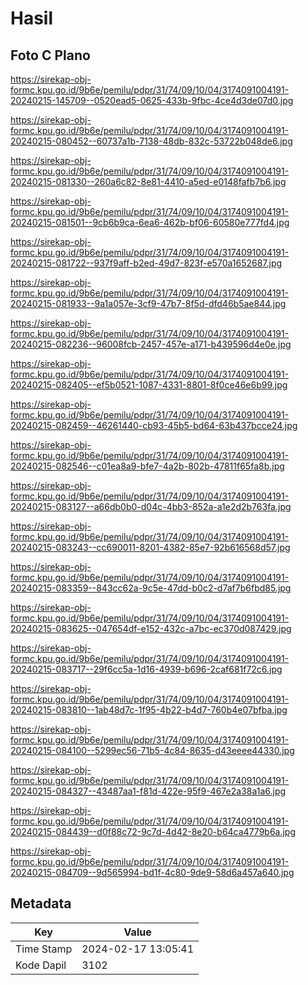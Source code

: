 # Hasil

## Foto C Plano

https://sirekap-obj-formc.kpu.go.id/9b6e/pemilu/pdpr/31/74/09/10/04/3174091004191-20240215-145709--0520ead5-0625-433b-9fbc-4ce4d3de07d0.jpg

https://sirekap-obj-formc.kpu.go.id/9b6e/pemilu/pdpr/31/74/09/10/04/3174091004191-20240215-080452--60737a1b-7138-48db-832c-53722b048de6.jpg

https://sirekap-obj-formc.kpu.go.id/9b6e/pemilu/pdpr/31/74/09/10/04/3174091004191-20240215-081330--260a6c82-8e81-4410-a5ed-e0148fafb7b6.jpg

https://sirekap-obj-formc.kpu.go.id/9b6e/pemilu/pdpr/31/74/09/10/04/3174091004191-20240215-081501--9cb6b9ca-6ea6-462b-bf06-60580e777fd4.jpg

https://sirekap-obj-formc.kpu.go.id/9b6e/pemilu/pdpr/31/74/09/10/04/3174091004191-20240215-081722--937f9aff-b2ed-49d7-823f-e570a1652687.jpg

https://sirekap-obj-formc.kpu.go.id/9b6e/pemilu/pdpr/31/74/09/10/04/3174091004191-20240215-081933--9a1a057e-3cf9-47b7-8f5d-dfd46b5ae844.jpg

https://sirekap-obj-formc.kpu.go.id/9b6e/pemilu/pdpr/31/74/09/10/04/3174091004191-20240215-082236--96008fcb-2457-457e-a171-b439596d4e0e.jpg

https://sirekap-obj-formc.kpu.go.id/9b6e/pemilu/pdpr/31/74/09/10/04/3174091004191-20240215-082405--ef5b0521-1087-4331-8801-8f0ce46e6b99.jpg

https://sirekap-obj-formc.kpu.go.id/9b6e/pemilu/pdpr/31/74/09/10/04/3174091004191-20240215-082459--46261440-cb93-45b5-bd64-63b437bcce24.jpg

https://sirekap-obj-formc.kpu.go.id/9b6e/pemilu/pdpr/31/74/09/10/04/3174091004191-20240215-082546--c01ea8a9-bfe7-4a2b-802b-47811f65fa8b.jpg

https://sirekap-obj-formc.kpu.go.id/9b6e/pemilu/pdpr/31/74/09/10/04/3174091004191-20240215-083127--a66db0b0-d04c-4bb3-852a-a1e2d2b763fa.jpg

https://sirekap-obj-formc.kpu.go.id/9b6e/pemilu/pdpr/31/74/09/10/04/3174091004191-20240215-083243--cc690011-8201-4382-85e7-92b616568d57.jpg

https://sirekap-obj-formc.kpu.go.id/9b6e/pemilu/pdpr/31/74/09/10/04/3174091004191-20240215-083359--843cc62a-9c5e-47dd-b0c2-d7af7b6fbd85.jpg

https://sirekap-obj-formc.kpu.go.id/9b6e/pemilu/pdpr/31/74/09/10/04/3174091004191-20240215-083625--047654df-e152-432c-a7bc-ec370d087429.jpg

https://sirekap-obj-formc.kpu.go.id/9b6e/pemilu/pdpr/31/74/09/10/04/3174091004191-20240215-083717--29f6cc5a-1d16-4939-b696-2caf681f72c6.jpg

https://sirekap-obj-formc.kpu.go.id/9b6e/pemilu/pdpr/31/74/09/10/04/3174091004191-20240215-083810--1ab48d7c-1f95-4b22-b4d7-760b4e07bfba.jpg

https://sirekap-obj-formc.kpu.go.id/9b6e/pemilu/pdpr/31/74/09/10/04/3174091004191-20240215-084100--5299ec56-71b5-4c84-8635-d43eeee44330.jpg

https://sirekap-obj-formc.kpu.go.id/9b6e/pemilu/pdpr/31/74/09/10/04/3174091004191-20240215-084327--43487aa1-f81d-422e-95f9-467e2a38a1a6.jpg

https://sirekap-obj-formc.kpu.go.id/9b6e/pemilu/pdpr/31/74/09/10/04/3174091004191-20240215-084439--d0f88c72-9c7d-4d42-8e20-b64ca4779b6a.jpg

https://sirekap-obj-formc.kpu.go.id/9b6e/pemilu/pdpr/31/74/09/10/04/3174091004191-20240215-084709--9d565994-bd1f-4c80-9de9-58d6a457a640.jpg


## Metadata

| Key        | Value               |
| ---------- | ------------------- |
| Time Stamp | 2024-02-17 13:05:41 |
| Kode Dapil | 3102                |



